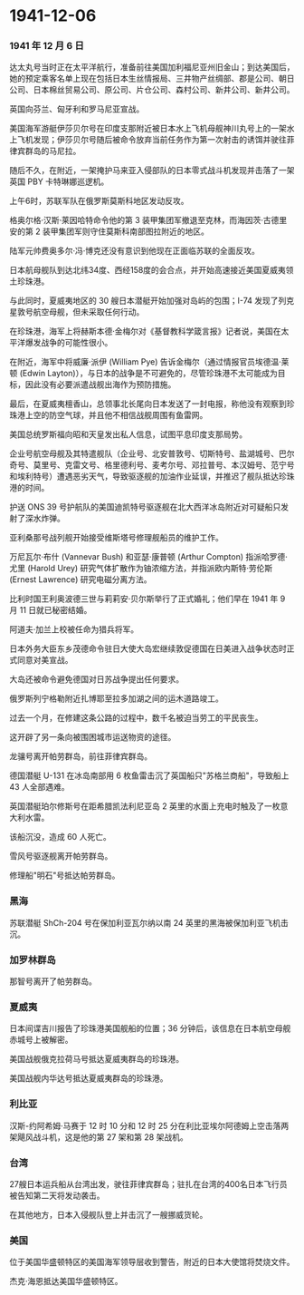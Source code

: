 # 1941-12-06

### 1941 年 12 月 6 日

达太丸号当时正在太平洋航行，准备前往美国加利福尼亚州旧金山；到达美国后，她的预定乘客名单上现在包括日本生丝情报局、三井物产丝绸部、郡是公司、朝日公司、日本棉丝贸易公司、原公司、片仓公司、森村公司、新井公司、新井公司。

英国向芬兰、匈牙利和罗马尼亚宣战。

美国海军游艇伊莎贝尔号在印度支那附近被日本水上飞机母舰神川丸号上的一架水上飞机发现；伊莎贝尔号随后被命令放弃当前任务作为第一次射击的诱饵并驶往菲律宾群岛的马尼拉。

随后不久，在附近，一架掩护马来亚入侵部队的日本零式战斗机发现并击落了一架英国
PBY 卡特琳娜巡逻机。

上午6时，苏联军队在俄罗斯莫斯科地区发动反攻。

格奥尔格·汉斯·莱因哈特命令他的第 3
装甲集团军撤退至克林，而海因茨·古德里安的第 2
装甲集团军则守住莫斯科南部图拉附近的地区。

陆军元帅费奥多尔·冯·博克还没有意识到他现在正面临苏联的全面反攻。

日本航母舰队到达北纬34度、西经158度的会合点，并开始高速接近美国夏威夷领土珍珠港。

与此同时，夏威夷地区的 30 艘日本潜艇开始加强对岛屿的包围；I-74
发现了列克星敦号航空母舰，但未采取任何行动。

在珍珠港，海军上将赫斯本德·金梅尔对《基督教科学箴言报》记者说，美国在太平洋爆发战争的可能性很小。

在附近，海军中将威廉·派伊 (William Pye)
告诉金梅尔（通过情报官员埃德温·莱顿 (Edwin
Layton)），与日本的战争是不可避免的，尽管珍珠港不太可能成为目标，因此没有必要派遣战舰出海作为预防措施。

最后，在夏威夷檀香山，总领事北长尾向日本发送了一封电报，称他没有观察到珍珠港上空的防空气球，并且他不相信战舰周围有鱼雷网。

美国总统罗斯福向昭和天皇发出私人信息，试图平息印度支那局势。

企业号航空母舰及其特遣舰队（企业号、北安普敦号、切斯特号、盐湖城号、巴尔奇号、莫里号、克雷文号、格里德利号、麦考尔号、邓拉普号、本汉姆号、范宁号和埃利特号）遭遇恶劣天气，导致驱逐舰的加油作业延误，并推迟了舰队抵达珍珠港的时间。

护送 ONS 39
号护航队的美国迪凯特号驱逐舰在北大西洋冰岛附近对可疑船只发射了深水炸弹。

亚利桑那号战列舰开始接受维斯塔号修理舰船员的维护工作。

万尼瓦尔·布什 (Vannevar Bush) 和亚瑟·康普顿 (Arthur Compton)
指派哈罗德·尤里 (Harold Urey)
研究气体扩散作为铀浓缩方法，并指派欧内斯特·劳伦斯 (Ernest Lawrence)
研究电磁分离方法。

比利时国王利奥波德三世与莉莉安·贝尔斯举行了正式婚礼；他们早在 1941 年 9
月 11 日就已秘密结婚。

阿道夫·加兰上校被任命为猎兵将军。

日本外务大臣东乡茂德命令驻日大使大岛宏继续敦促德国在日美进入战争状态时正式同意对美宣战。

大岛还被命令避免德国对日苏战争提出任何要求。

俄罗斯列宁格勒附近扎博耶至拉多加湖之间的运木道路竣工。

过去一个月，在修建这条公路的过程中，数千名被迫当劳工的平民丧生。

这开辟了另一条向被围困城市运送物资的途径。

龙骧号离开帕劳群岛，前往菲律宾群岛。

德国潜艇 U-131 在冰岛南部用 6 枚鱼雷击沉了英国船只"苏格兰商船"，导致船上
43 人全部遇难。

英国潜艇珀尔修斯号在距希腊凯法利尼亚岛 2
英里的水面上充电时触及了一枚意大利水雷。

该船沉没，造成 60 人死亡。

雪风号驱逐舰离开帕劳群岛。

修理船"明石"号抵达帕劳群岛。

### 黑海

苏联潜艇 ShCh-204 号在保加利亚瓦尔纳以南 24
英里的黑海被保加利亚飞机击沉。

### 加罗林群岛

那智号离开了帕劳群岛。

### 夏威夷

日本间谍吉川报告了珍珠港美国舰船的位置；36
分钟后，该信息在日本航空母舰赤城号上被解密。

美国战舰俄克拉荷马号抵达夏威夷群岛的珍珠港。

美国战舰内华达号抵达夏威夷群岛的珍珠港。

### 利比亚

汉斯-约阿希姆·马赛于 12 时 10 分和 12 时 25
分在利比亚埃尔阿德姆上空击落两架飓风战斗机，这是他的第 27 架和第 28
架战机。

### 台湾

27艘日本运兵船从台湾出发，驶往菲律宾群岛；驻扎在台湾的400名日本飞行员被告知第二天将发动袭击。

在其他地方，日本入侵舰队登上并击沉了一艘挪威货轮。

### 美国

位于美国华盛顿特区的美国海军领导层收到警告，附近的日本大使馆将焚烧文件。

杰克·海恩抵达美国华盛顿特区。
